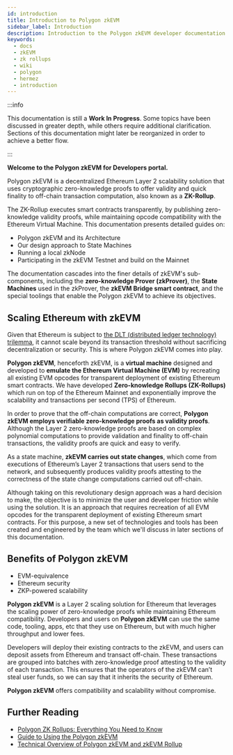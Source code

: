 ```yaml
---
id: introduction
title: Introduction to Polygon zkEVM
sidebar_label: Introduction
description: Introduction to the Polygon zkEVM developer documentation.
keywords:
  - docs
  - zkEVM
  - zk rollups
  - wiki
  - polygon
  - hermez
  - introduction
---
```


:::info

This documentation is still a **Work In Progress**. Some topics have been discussed in greater depth, while others require additional clarification. Sections of this documentation might later be reorganized in order to achieve a better flow.

:::

**Welcome to the Polygon zkEVM for Developers portal.**

Polygon zkEVM is a decentralized Ethereum Layer 2 scalability solution that uses cryptographic zero-knowledge proofs to offer validity and quick finality to off-chain transaction computation, also known as a **ZK-Rollup**.

The ZK-Rollup executes smart contracts transparently, by publishing zero-knowledge validity proofs, while maintaining opcode compatibility with the Ethereum Virtual Machine. This documentation presents detailed guides on:

- Polygon zkEVM and its Architecture
- Our design approach to State Machines
- Running a local zkNode
- Participating in the zkEVM Testnet and build on the Mainnet

The documentation cascades into the finer details of zkEVM's sub-components, including the **zero-knowledge Prover (zkProver)**, the **State Machines** used in the zkProver, the **zkEVM Bridge smart contract**, and the special toolings that enable the Polygon zkEVM to achieve its objectives.

## Scaling Ethereum with zkEVM

Given that Ethereum is subject to [the DLT (distributed ledger technology) trilemma](https://medium.com/certik/the-blockchain-trilemma-decentralized-scalable-and-secure-e9d8c41a87b3), it cannot scale beyond its transaction threshold without sacrificing decentralization or security. This is where Polygon zkEVM comes into play.

**Polygon zkEVM**, henceforth zkEVM, is a **virtual machine** designed and developed to **emulate the Ethereum Virtual Machine (EVM)** by recreating all existing EVM opcodes for transparent deployment of existing Ethereum smart contracts. We have developed **Zero-knowledge Rollups (ZK-Rollups)** which run on top of the Ethereum Mainnet and exponentially improve the scalability and transactions per second (TPS) of Ethereum.

In order to prove that the off-chain computations are correct, **Polygon zkEVM employs verifiable zero-knowledge proofs as validity proofs**. Although the Layer 2 zero-knowledge proofs are based on complex polynomial computations to provide validation and finality to off-chain transactions, the validity proofs are quick and easy to verify.

As a state machine, **zkEVM carries out state changes**, which come from executions of Ethereum’s Layer 2 transactions that users send to the network, and subsequently produces validity proofs attesting to the correctness of the state change computations carried out off-chain.

Although taking on this revolutionary design approach was a hard decision to make, the objective is to minimize the user and developer friction while using the solution. It is an approach that requires recreation of all EVM opcodes for the transparent deployment of existing Ethereum smart contracts. For this purpose, a new set of technologies and tools has been created and engineered by the team which we'll discuss in later sections of this documentation.

## Benefits of Polygon zkEVM

- EVM-equivalence
- Ethereum security
- ZKP-powered scalability

**Polygon zkEVM** is a Layer 2 scaling solution for Ethereum that leverages the scaling power of zero-knowledge proofs while maintaining Ethereum compatibility. Developers and users on **Polygon zkEVM** can use the same code, tooling, apps, etc that they use on Ethereum, but with much higher throughput and lower fees.

Developers will deploy their existing contracts to the zkEVM, and users can deposit assets from Ethereum and transact off-chain. These transactions are grouped into batches with zero-knowledge proof attesting to the validity of each transaction. This ensures that the operators of the zkEVM can’t steal user funds, so we can say that it inherits the security of Ethereum.

**Polygon zkEVM** offers compatibility and scalability without compromise.

## Further Reading

- [Polygon ZK Rollups: Everything You Need to Know](https://www.alchemy.com/overviews/polygon-zk-rollups)
- [Guide to Using the Polygon zkEVM](https://polygon.technology/blog/your-three-step-guide-to-using-polygon-zkevm-yes-its-that-easy)
- [Technical Overview of Polygon zkEVM and zkEVM Rollup](https://mirror.xyz/msfew.eth/JJudP_Kf-IS6VhbF-qU0BUor1Ap6SFEb0TzYOHZ34Rc)